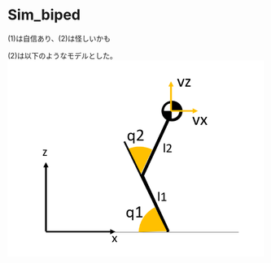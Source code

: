# Sim_biped

(1)は自信あり、(2)は怪しいかも

(2)は以下のようなモデルとした。
![2リンクモデル](https://github.com/bump5236/Sim_biped/blob/master/fig/2link_model.png)
